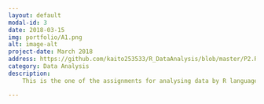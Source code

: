 ```yaml
---
layout: default
modal-id: 3
date: 2018-03-15
img: portfolio/A1.png
alt: image-alt
project-date: March 2018
address: https://github.com/kaito253533/R_DataAnalysis/blob/master/P2.Rmd
category: Data Analysis
description: 
    This is the one of the assignments for analysing data by R language from QUT.<br/>The data set this time are over 4.5 million Uber pickups in New York city from April to September 2014. The data contains Date/Time, latitude, longitude, and a code.<img src="img/project/A1_data.png" class="img-responsive img-centered" alt="image-alt"><br/><h3>The Frequency of the day of week:</h3><p>Firstly, we do the manipulation. In this case, we have 4 seperated csv file, so we use 'rbind' function to combine them together after we read them from csv files. Due to the requirements, we need to get the day of week from 'Date.Time' column, then try to find out which day has the most frequent pickups. As a result, first step is to convert 'Date.Time' column from 'text' format into 'data' format by 'mdy_hms' function. After we got correct format, we can get the day of week by 'wday' function. Finally, we can use 'table' funtion to sum up the freqencies.</p><img src="img/project/A1_process1.png" class="img-responsive img-centered" alt="image-alt"><img src="img/project/A1_process2.png" class="img-responsive img-centered" alt="image-alt"><br/>After these, we can use 'ggplot' to show the bar chart.<img src="img/project/A1_process3.png" class="img-responsive img-centered" alt="image-alt"><img src="img/project/A1_result1.png" class="img-responsive img-centered" alt="image-alt"> <h3>The Frequency of each month:</h3><p>This time, we use 'month' function to get the month from the 'date' column which has been converted by last task. Then, use the same strategy to get the frequencies of each month.</p><img src="img/project/A1_process4.png" class="img-responsive img-centered" alt="image-alt"><img src="img/project/A1_process5.png" class="img-responsive img-centered" alt="image-alt"> <p>Finally, this time use line chart to represent. </p><img src="img/project/A1_result2.png" class="img-responsive img-centered" alt="image-alt"><h3>The Frequency of each hour:</h3><p>Same, this time use 'hour' function to get the hour value.</p><img src="img/project/A1_process6.png" class="img-responsive img-centered" alt="image-alt"><img src="img/project/A1_process7.png" class="img-responsive img-centered" alt="image-alt"><p>Use 'ggplot' to show the visualization.</p><img src="img/project/A1_result3.png" class="img-responsive img-centered" alt="image-alt"><h3>Point plot for all data</h3> <p>Also, we can show these data on a map.</p><img src="img/project/A1_process8.png" class="img-responsive img-centered" alt="image-alt"><img src="img/project/A1_result4.png" class="img-responsive img-centered" alt="image-alt"><h3>Point plot for each day of week</h3><img src="img/project/A1_process9.png" class="img-responsive img-centered" alt="image-alt"><img src="img/project/A1_process10.png" class="img-responsive img-centered" alt="image-alt"><img src="img/project/A1_result5.png" class="img-responsive img-centered" alt="image-alt"><h3>Point plot for each month</h3><img src="img/project/A1_process11.png" class="img-responsive img-centered" alt="image-alt"><img src="img/project/A1_process12.png" class="img-responsive img centered" alt="image-alt"><img src="img/project/A1_result6.png" class="img-responsive img-centered" alt="image-alt"><h3>Point plot for each hour</h3><img src="img/project/A1_process13.png" class="img-responsive img-centered" alt="image-alt"><img src="img/project/A1_process14.png" class="img-responsive img-centered" alt="image-alt"><img src="img/project/A1_result7.png" class="img-responsive img-centered" alt="image-alt">

---
```

